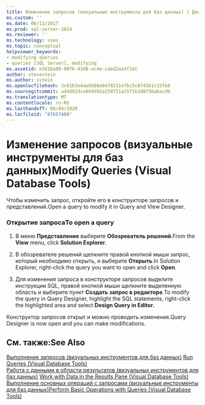 ```yaml
---
title: Изменение запросов (визуальные инструменты для баз данных) | Документация Майкрософт
ms.custom: ''
ms.date: 06/13/2017
ms.prod: sql-server-2014
ms.reviewer: ''
ms.technology: ssms
ms.topic: conceptual
helpviewer_keywords:
- modifying queries
- queries [SQL Server], modifying
ms.assetid: e2618a89-90fb-43d8-ac4e-cabd2aa3f1dc
author: stevestein
ms.author: sstein
ms.openlocfilehash: 3c61b3e4ae6b88e0479231efbc5c8743b1c15fb6
ms.sourcegitcommit: ad4d92dce894592a259721a1571b1d8736abacdb
ms.translationtype: MT
ms.contentlocale: ru-RU
ms.lasthandoff: 08/04/2020
ms.locfileid: "87657460"
---
```

# <a name="modify-queries-visual-database-tools"></a><span data-ttu-id="6e959-102">Изменение запросов (визуальные инструменты для баз данных)</span><span class="sxs-lookup"><span data-stu-id="6e959-102">Modify Queries (Visual Database Tools)</span></span>
  <span data-ttu-id="6e959-103">Чтобы изменить запрос, откройте его в конструкторе запросов и представлений.</span><span class="sxs-lookup"><span data-stu-id="6e959-103">Open a query to modify it in Query and View Designer.</span></span>  
  
### <a name="to-open-a-query"></a><span data-ttu-id="6e959-104">Открытие запроса</span><span class="sxs-lookup"><span data-stu-id="6e959-104">To open a query</span></span>  
  
1.  <span data-ttu-id="6e959-105">В меню **Представление** выберите **Обозреватель решений**.</span><span class="sxs-lookup"><span data-stu-id="6e959-105">From the **View** menu, click **Solution Explorer**.</span></span>  
  
2.  <span data-ttu-id="6e959-106">В обозревателе решений щелкните правой кнопкой мыши запрос, который необходимо открыть, и выберите **Открыть**.</span><span class="sxs-lookup"><span data-stu-id="6e959-106">In Solution Explorer, right-click the query you want to open and click **Open**.</span></span>  
  
3.  <span data-ttu-id="6e959-107">Для изменения запроса в конструкторе запросов выделите инструкции SQL, правой кнопкой мыши щелкните выделенную область и выберите пункт **Создать запрос в редакторе**.</span><span class="sxs-lookup"><span data-stu-id="6e959-107">To modify the query in Query Designer, highlight the SQL statements, right-click the highlighted area and select **Design Query in Editor.**</span></span>  
  
 <span data-ttu-id="6e959-108">Конструктор запросов открыт и можно проводить изменения.</span><span class="sxs-lookup"><span data-stu-id="6e959-108">Query Designer is now open and you can make modifications.</span></span>  
  
## <a name="see-also"></a><span data-ttu-id="6e959-109">См. также:</span><span class="sxs-lookup"><span data-stu-id="6e959-109">See Also</span></span>  
 <span data-ttu-id="6e959-110">[Выполнение запросов &#40;визуальных инструментов для баз данных&#41;](visual-database-tools.md) </span><span class="sxs-lookup"><span data-stu-id="6e959-110">[Run Queries &#40;Visual Database Tools&#41;](visual-database-tools.md) </span></span>  
 <span data-ttu-id="6e959-111">[Работа с данными в области результатов &#40;визуальных инструментов для баз данных&#41;](results-pane-visual-database-tools.md) </span><span class="sxs-lookup"><span data-stu-id="6e959-111">[Work with Data in the Results Pane &#40;Visual Database Tools&#41;](results-pane-visual-database-tools.md) </span></span>  
 [<span data-ttu-id="6e959-112">Выполнение основных операций с запросами (визуальные инструменты для баз данных)</span><span class="sxs-lookup"><span data-stu-id="6e959-112">Perform Basic Operations with Queries &#40;Visual Database Tools&#41;</span></span>](perform-basic-operations-with-queries-visual-database-tools.md)  
  
  
